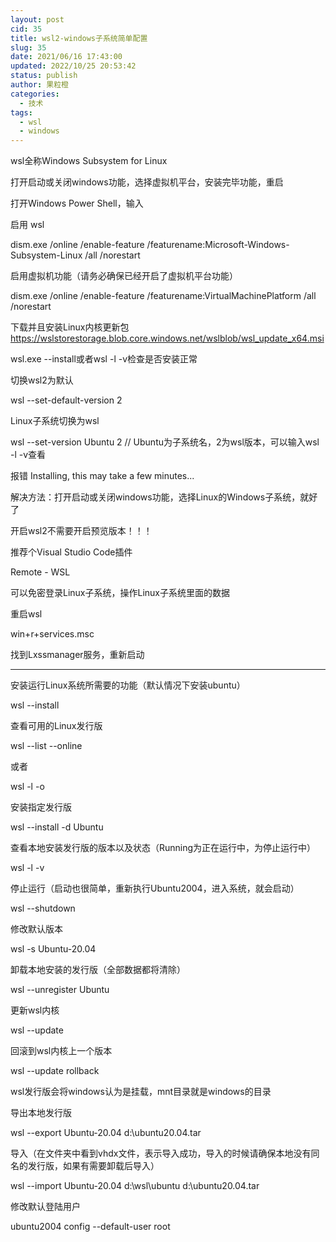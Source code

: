 ```yaml
---
layout: post
cid: 35
title: wsl2-windows子系统简单配置
slug: 35
date: 2021/06/16 17:43:00
updated: 2022/10/25 20:53:42
status: publish
author: 果粒橙
categories: 
  - 技术
tags: 
  - wsl
  - windows
---
```



wsl全称Windows Subsystem for Linux


打开启动或关闭windows功能，选择虚拟机平台，安装完毕功能，重启


打开Windows Power Shell，输入

启用 wsl

dism.exe /online /enable-feature /featurename:Microsoft-Windows-Subsystem-Linux /all /norestart

启用虚拟机功能（请务必确保已经开启了虚拟机平台功能）

dism.exe /online /enable-feature /featurename:VirtualMachinePlatform /all /norestart


下载并且安装Linux内核更新包
https://wslstorestorage.blob.core.windows.net/wslblob/wsl_update_x64.msi


wsl.exe --install或者wsl -l -v检查是否安装正常

切换wsl2为默认

wsl --set-default-version 2

Linux子系统切换为wsl

wsl --set-version Ubuntu 2  // Ubuntu为子系统名，2为wsl版本，可以输入wsl -l -v查看




报错 Installing, this may take a few minutes...

解决方法：打开启动或关闭windows功能，选择Linux的Windows子系统，就好了


开启wsl2不需要开启预览版本！！！


推荐个Visual Studio Code插件

Remote - WSL

可以免密登录Linux子系统，操作Linux子系统里面的数据



重启wsl

win+r+services.msc

找到Lxssmanager服务，重新启动



---




安装运行Linux系统所需要的功能（默认情况下安装ubuntu）

wsl --install

查看可用的Linux发行版

wsl --list --online

或者

wsl -l -o

安装指定发行版

wsl --install -d Ubuntu

查看本地安装发行版的版本以及状态（Running为正在运行中，为停止运行中）

wsl -l -v

停止运行（启动也很简单，重新执行Ubuntu2004，进入系统，就会启动）

wsl --shutdown

修改默认版本

wsl -s Ubuntu-20.04

卸载本地安装的发行版（全部数据都将清除）

wsl --unregister Ubuntu

更新wsl内核

wsl --update

回滚到wsl内核上一个版本

wsl --update rollback

wsl发行版会将windows认为是挂载，mnt目录就是windows的目录

导出本地发行版

wsl --export Ubuntu-20.04 d:\ubuntu20.04.tar

导入（在文件夹中看到vhdx文件，表示导入成功，导入的时候请确保本地没有同名的发行版，如果有需要卸载后导入）

wsl --import Ubuntu-20.04 d:\wsl\ubuntu d:\ubuntu20.04.tar

修改默认登陆用户

ubuntu2004 config --default-user root